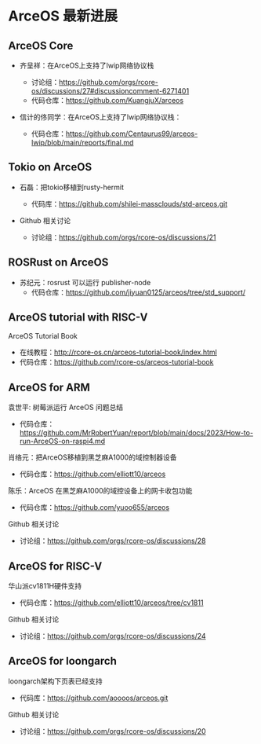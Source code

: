 # ArceOS 最新进展

## ArceOS Core 
* 齐呈祥：在ArceOS上支持了lwip网络协议栈  
  - 讨论组：<https://github.com/orgs/rcore-os/discussions/27#discussioncomment-6271401>
  - 代码仓库：<https://github.com/KuangjuX/arceos>

* 信计的佟同学：在ArceOS上支持了lwip网络协议栈：
  - 代码仓库：<https://github.com/Centaurus99/arceos-lwip/blob/main/reports/final.md>

## Tokio on ArceOS
* 石磊：把tokio移植到rusty-hermit
  - 代码库：<https://github.com/shilei-massclouds/std-arceos.git>

* Github 相关讨论
  - 讨论组：<https://github.com/orgs/rcore-os/discussions/21>

## ROSRust on ArceOS
* 苏纪元：rosrust 可以运行 publisher-node 
  - 代码仓库：<https://github.com/jiyuan0125/arceos/tree/std_support/>

## ArceOS tutorial with RISC-V
ArceOS Tutorial Book
* 在线教程：<http://rcore-os.cn/arceos-tutorial-book/index.html>
* 代码仓库：<https://github.com/rcore-os/arceos-tutorial-book>

## ArceOS for ARM
袁世平: 树莓派运行 ArceOS 问题总结
* 代码仓库：<https://github.com/MrRobertYuan/report/blob/main/docs/2023/How-to-run-ArceOS-on-raspi4.md>

肖络元：把ArceOS移植到黑芝麻A1000的域控制器设备
* 代码仓库：<https://github.com/elliott10/arceos>

陈乐：ArceOS 在黑芝麻A1000的域控设备上的网卡收包功能
* 代码仓库：<https://github.com/yuoo655/arceos>

Github 相关讨论
* 讨论组：<https://github.com/orgs/rcore-os/discussions/28>

## ArceOS for RISC-V
华山派cv1811H硬件支持
* 代码仓库：<https://github.com/elliott10/arceos/tree/cv1811>

Github 相关讨论
* 讨论组：<https://github.com/orgs/rcore-os/discussions/24>

## ArceOS for loongarch
loongarch架构下页表已经支持
* 代码库：<https://github.com/aoooos/arceos.git>

Github 相关讨论
* 讨论组：<https://github.com/orgs/rcore-os/discussions/20>

